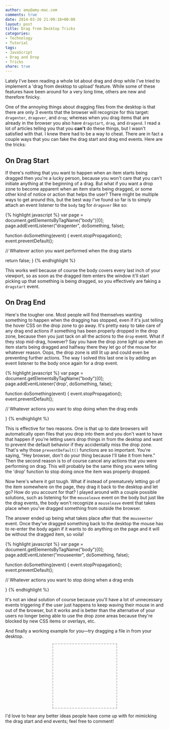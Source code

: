 ```yaml
---
author: amy@amy-mac.com
comments: true
date: 2014-03-26 21:09:18+00:00
layout: post
title: Drag from Desktop Tricks
categories:
- Technology
- Tutorial
tags:
- JavaScript
- Drag and Drop
- Tricks
share: true
---
```


Lately I've been reading a whole lot about drag and drop while I've tried to implement a 'drag from desktop to upload' feature. While some of these features have been around for a very long time, others are new and therefore finicky.

One of the annoying things about dragging files from the desktop is that there are only 3 events that the browser will recognize for this target: `dragenter`, `dragover`, and `drop`; whereas when you drag items that are already in the browser you also have `dragstart`, `drag`, and `dragend`. I read a lot of articles telling you that you **can't** do these things, but I wasn't satisfied with that. I knew there had to be a way to cheat. There are in fact a couple ways that you can fake the drag start and drag end events. Here are the tricks:

## On Drag Start

If there's nothing that you want to happen when an item starts being dragged then you're a lucky person, because you won't care that you can't initiate anything at the beginning of a drag. But what if you want a drop zone to become apparent when an item starts being dragged, or some other kind of notice or action that helps the user? There might be multiple ways to get around this, but the best way I've found so far is to simply attach an event listener to the `body` tag for `dragover` like so:

{% highlight javascript %}
var page = document.getElementsByTagName("body")[0];
page.addEventListener("dragenter", doSomething, false);

function doSomething(event) {
  event.stopPropagation();
  event.preventDefault();
  
  // Whatever action you want performed when the drag starts
  
  return false;
}
{% endhighlight %}

This works well because of course the body covers every last inch of your viewport, so as soon as the dragged item enters the window it'll start picking up that something is being dragged, so you effectively are faking a `dragstart` event.

## On Drag End

Here's the tougher one. Most people will find themselves wanting something to happen when the dragging has stopped, even if it's just telling the hover CSS on the drop zone to go away. It's pretty easy to take care of any drag end actions if something has been properly dropped in the drop zone, because then you just tack on all the actions to the `drop` event. What if they stop mid-drag, however? Say you have the drop zone light up when an item starts being dragged and halfway there they let go of the mouse for whatever reason. Oops, the drop zone is still lit up and could even be preventing further actions. The way I solved this last one is by adding an event listener to the body once again for a drop event.

{% highlight javascript %}
var page = document.getElementsByTagName("body")[0];
page.addEventListener('drop', doSomething, false);

function doSomething(event) {
  event.stopPropagation();
  event.preventDefault();
  
  // Whatever actions you want to stop doing when the drag ends

}
{% endhighlight %}

This is effective for two reasons. One is that up to date browsers will automatically open files that you drop into them and you don't want to have that happen if you're letting users drop things in from the desktop and want to prevent the default behavior if they accidentally miss the drop zone. That's why those `preventDefault()` functions are so important. You're saying, "Hey browser, don't do your thing because I'll take it from here." Then the second reason is to of course cancel any actions that you were performing on drag. This will probably be the same thing you were telling the 'drop' function to stop doing once the item was properly dropped.

Now here's where it got tough. What if instead of prematurely letting go of the item somewhere on the page, they drag it back to the desktop and let go? How do you account for that? I played around with a couple possible solutions, such as listening for the `mouseleave` event on the body but just like the drag events, the body won't recognize a `mouseleave` event that takes place when you've dragged something from outside the browser.

The answer ended up being what takes place after that: the `mouseenter` event. Once they've dragged something back to the desktop the mouse has to re-enter the body again if it wants to do anything on the page and it will be without the dragged item, so voila!

{% highlight javascript %}
var page = document.getElementsByTagName("body")[0];
page.addEventListener("mouseenter", doSomething, false);

function doSomething(event) {
  event.stopPropagation();
  event.preventDefault();

  // Whatever actions you want to stop doing when a drag ends
  
}
{% endhighlight %}

It's not an ideal solution of course because you'll have a lot of unnecessary events triggering if the user just happens to keep waving their mouse in and out of the browser, but it works and is better than the alternative of your users no longer being able to use the drop zone areas because they're blocked by new CSS items or overlays, etc.

And finally a working example for you&mdash;try dragging a file in from your desktop.

<div id="dropzone" style="width:200px;height:200px;border:3px dashed #CCC;margin:0 auto 10px;text-align:center;"><p style="font-size:24px;font-weight:bold;color:red;margin-top:20px;display:none;">Drop Here!</p></div>

I'd love to hear any better ideas people have come up with for mimicking the drag start and end events; feel free to comment!